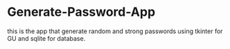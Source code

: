 # Generate-Password-App
this is the app that generate random and strong passwords using tkinter for GU and sqlite for database.
